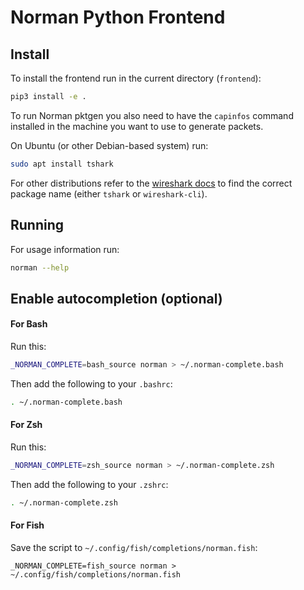 # Norman Python Frontend

## Install

To install the frontend run in the current directory (`frontend`):
```bash
pip3 install -e .
```
To run Norman pktgen you also need to have the `capinfos` command installed in the machine you want to use to generate packets.

On Ubuntu (or other Debian-based system) run:
```bash
sudo apt install tshark
```

For other distributions refer to the [wireshark docs](https://tshark.dev/setup/install/#installing-tshark-only) to find the correct package name (either `tshark` or `wireshark-cli`).

## Running

For usage information run:
```bash
norman --help
```

## Enable autocompletion (optional)

#### For Bash
Run this:
```bash
_NORMAN_COMPLETE=bash_source norman > ~/.norman-complete.bash
```

Then add the following to your `.bashrc`:
```bash
. ~/.norman-complete.bash
```

#### For Zsh
Run this:
```zsh
_NORMAN_COMPLETE=zsh_source norman > ~/.norman-complete.zsh
```

Then add the following to your `.zshrc`:
```zsh
. ~/.norman-complete.zsh
```

#### For Fish
Save the script to `~/.config/fish/completions/norman.fish`:
```fish
_NORMAN_COMPLETE=fish_source norman > ~/.config/fish/completions/norman.fish
```
